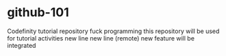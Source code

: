 # github-101
Codefinity tutorial repository
fuck programming
this repository will be used for tutorial activities
new line
new line (remote)
new feature will be integrated

